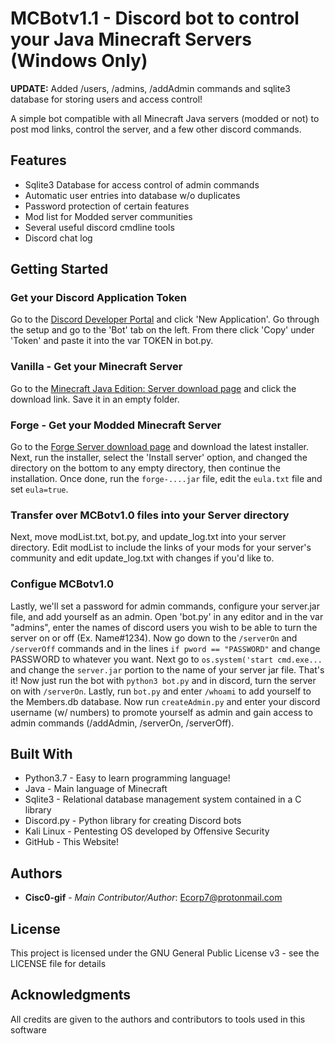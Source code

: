 # MCBotv1.1 - Discord bot to control your Java Minecraft Servers (Windows Only)

**UPDATE:** Added /users, /admins, /addAdmin commands and sqlite3 database for storing users and access control!

A simple bot compatible with all Minecraft Java servers (modded or not) to post mod links, control the server, and a few other discord commands.

## Features
* Sqlite3 Database for access control of admin commands
* Automatic user entries into database w/o duplicates
* Password protection of certain features
* Mod list for Modded server communities
* Several useful discord cmdline tools
* Discord chat log

## Getting Started

### Get your Discord Application Token
Go to the [Discord Developer Portal](<https://discordapp.com/developers/applications/>) and click 'New Application'. Go through the setup and go to the 'Bot' tab on the left. From there click 'Copy' under 'Token' and paste it into the var TOKEN in bot.py.

### Vanilla - Get your Minecraft Server
Go to the [Minecraft Java Edition: Server download page](<https://www.minecraft.net/en-us/download/server/>) and click the download link. Save it in an empty folder.

### Forge - Get your Modded Minecraft Server
Go to the [Forge Server download page](<http://files.minecraftforge.net/maven/net/minecraftforge/forge/index_1.16.4.html>) and download the latest installer. Next, run the installer, select the 'Install server' option, and changed the directory on the bottom to any empty directory, then continue the installation. Once done, run the ``` forge-....jar ``` file, edit the ``` eula.txt ``` file and set ``` eula=true ```. 

### Transfer over MCBotv1.0 files into your Server directory
Next, move modList.txt, bot.py, and update_log.txt into your server directory. Edit modList to include the links of your mods for your server's community and edit update_log.txt with changes if you'd like to.

### Configue MCBotv1.0
Lastly, we'll set a password for admin commands, configure your server.jar file, and add yourself as an admin. Open 'bot.py' in any editor and in the var "admins", enter the names of discord users you wish to be able to turn the server on or off (Ex. Name#1234). Now go down to the ``` /serverOn ``` and ``` /serverOff ``` commands and in the lines ``` if pword == "PASSWORD" ``` and change PASSWORD to whatever you want. Next go to ``` os.system('start cmd.exe... ``` and change the ``` server.jar ``` portion to the name of your server jar file. That's it! Now just run the bot with ``` python3 bot.py ``` and in discord, turn the server on with ``` /serverOn ```. Lastly, run ``` bot.py ``` and enter ``` /whoami ``` to add yourself to the Members.db database. Now run ``` createAdmin.py ``` and enter your discord username (w/ numbers) to promote yourself as admin and gain access to admin commands (/addAdmin, /serverOn, /serverOff).

## Built With

* Python3.7 - Easy to learn programming language!
* Java - Main language of Minecraft
* Sqlite3 - Relational database management system contained in a C library
* Discord.py - Python library for creating Discord bots
* Kali Linux - Pentesting OS developed by Offensive Security
* GitHub - This Website!

## Authors

* **Cisc0-gif** - *Main Contributor/Author*: Ecorp7@protonmail.com

## License

This project is licensed under the GNU General Public License v3 - see the LICENSE file for details

## Acknowledgments

All credits are given to the authors and contributors to tools used in this software
